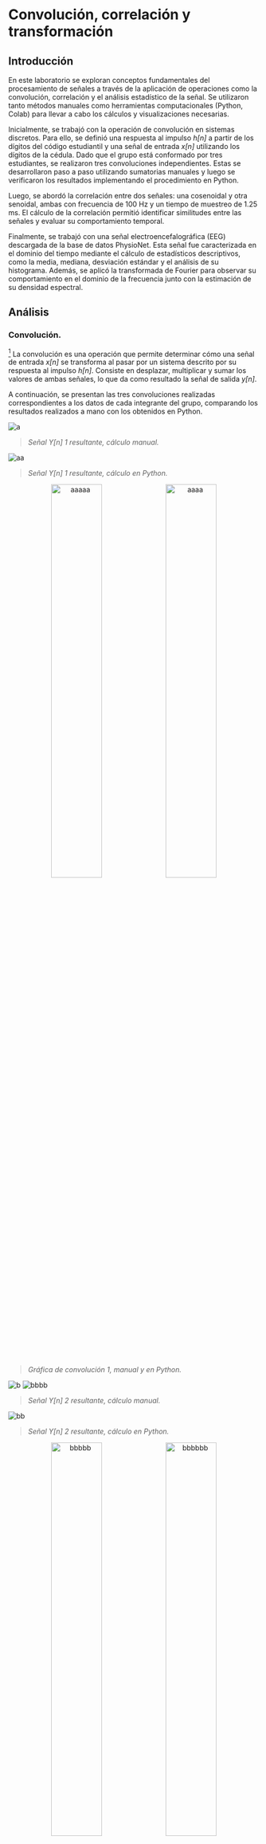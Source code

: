 # Convolución, correlación y transformación
## Introducción

En este laboratorio se exploran conceptos fundamentales del procesamiento de señales a través de la aplicación de operaciones como la convolución, correlación y el análisis estadístico de la señal. Se utilizaron tanto métodos manuales como herramientas computacionales (Python, Colab) para llevar a cabo los cálculos y visualizaciones necesarias.

Inicialmente, se trabajó con la operación de convolución en sistemas discretos. Para ello, se definió una respuesta al impulso 
*h[n]* a partir de los dígitos del código estudiantil y una señal de entrada *x[n]* utilizando los dígitos de la cédula. Dado que el grupo está conformado por tres estudiantes, se realizaron tres convoluciones independientes. Estas se desarrollaron paso a paso utilizando sumatorias manuales y luego se verificaron los resultados implementando el procedimiento en Python. 

Luego, se abordó la correlación entre dos señales: una cosenoidal y otra senoidal, ambas con frecuencia de 100 Hz y un tiempo de muestreo de 1.25 ms. El cálculo de la correlación permitió identificar similitudes entre las señales y evaluar su comportamiento temporal. 

Finalmente, se trabajó con una señal electroencefalográfica (EEG) descargada de la base de datos PhysioNet. Esta señal fue caracterizada en el dominio del tiempo mediante el cálculo de estadísticos descriptivos, como la media, mediana, desviación estándar y el análisis de su histograma. Además, se aplicó la transformada de Fourier para observar su comportamiento en el dominio de la frecuencia junto con la estimación de su densidad espectral.

## Análisis

### Convolución.

[^1^] La convolución es una operación que permite determinar cómo una señal de entrada *x[n]* se transforma al pasar por un sistema descrito por su respuesta al impulso *h[n]*. Consiste en desplazar, multiplicar y sumar los valores de ambas señales, lo que da como resultado la señal de salida *y[n]*. 

[^1^]: BARGETZ, CHRISTIAN. Convolution of Distribution-Valued Functions. Applications. Rev.colomb.mat. [online]. 2011, vol.45, n.1 [cited  2025-02-13], pp.51-80. Available from: <http://www.scielo.org.co/scielo.php?script=sci_arttext&pid=S0034-74262011000100005&lng=en&nrm=iso>. ISSN 0034-7426.
Electronic Document Format(ABNT)

A continuación, se presentan las tres convoluciones realizadas correspondientes a los datos de cada integrante del grupo, comparando los resultados realizados a mano con los obtenidos en Python.

![a](https://github.com/user-attachments/assets/2c90c075-dca3-4d84-8ab9-24c93522d03b)
>*Señal Y[n] 1 resultante, cálculo manual.*

![aa](https://github.com/user-attachments/assets/b18725b7-a3c5-471f-9e33-67a8238feb0e)
>*Señal Y[n] 1 resultante, cálculo en Python.*

<p align="center">
  <img src="https://github.com/user-attachments/assets/e361f975-9ddc-4b03-a744-d4f65871e5da" alt="aaaaa" width="45%"/>
  <img src="https://github.com/user-attachments/assets/67194e7e-97ef-4c73-89bd-d4e8e62489b1" alt="aaaa" width="45%"/>
</p>

>*Gráfica de convolución 1, manual y en Python.*

![b](https://github.com/user-attachments/assets/1e3fc8b0-63cb-45af-a9ff-1414db66d659)
![bbbb](https://github.com/user-attachments/assets/39af9142-d863-4e5a-b429-fae6ed03f496)
>*Señal Y[n] 2 resultante, cálculo manual.*

![bb](https://github.com/user-attachments/assets/0d2c8460-0a7f-4b32-9562-7a92ace5e561)
>*Señal Y[n] 2 resultante, cálculo en Python.*

<p align="center">
  <img src="https://github.com/user-attachments/assets/b0251529-30e8-42c8-a6ae-21ac662b4393" alt="bbbbb" width="45%"/>
  <img src="https://github.com/user-attachments/assets/ae879e79-ced1-48ea-a659-c3202b038a8d" alt="bbbbbb" width="45%"/>
</p>

>*Gráfica de convolución 2, manual y en Python.*

![c](https://github.com/user-attachments/assets/ea1e8910-fca1-4a96-b3ba-bdb86d36e2ec)
>*Señal Y[n] 3 resultante, cálculo manual.*

![cc](https://github.com/user-attachments/assets/a9e9e8f4-c349-4f36-842f-4849c0ee23d1)
>*Señal Y[n] 3 resultante, cálculo en Python.*

<p align="center">
  <img src="https://github.com/user-attachments/assets/73da0916-e9e2-494d-94f8-40a4c5738552" alt="c1" width="45%"/>
  <img src="https://github.com/user-attachments/assets/fa76312a-bc97-4b5e-8e4a-828c32859e0a" alt="c2" width="45%"/>
</p>

>*Gráfica de convolución 3, manual y en Python.*

### Correlación.

[^2^] La correlación es una operación que permite medir el grado de similitud entre dos señales a lo largo del tiempo. Al comparar *x₁[n]* y *x₂[n]*, se identifica si presentan patrones similares, si están desfasadas o si no guardan relación.
[^2^]: Zar, J. 1999. Biostatistical Analysis. 4th Ed. Prentice Hall, New Jersey.

En este procedimiento, se calculó la correlación entre las señales:

- *x₁[n]* = cos(2π100nTₛ)  
- *x₂[n]* = sin(2π100nTₛ)  

para Tₛ = 1.25 ms.

![d](https://github.com/user-attachments/assets/0d7d994a-3ea0-4af2-b303-8af925051d07)

>*Gráfica de correlación.*

La gráfica obtenida muestra picos positivos y negativos, lo que indica momentos de alineación o desfase entre las señales:

     • Picos positivos: (Como el de 3.5 ) Muestran que las señales coinciden mejor cuando una se desplaza cierta cantidad.
     • Picos negativos: (Como el de -3.5) Muestran que las señales están "desfasadas" o no coinciden.

Los valores positivos y negativos parecen alternarse, lo que es normal cuando comparamos una señal de coseno con una de seno, ya que siempre están desfasadas 90°, además se observa que la correlación pasa varias veces por el cero, lo que significa que, en esos desplazamientos específicos, las señales no tienen una relación clara ni positiva ni negativa.

### Análisis de la señal.

Para este análisis, se extrajo una señal de electroencefalografía (EEG) de la base de datos PhysioNet, que registra la actividad eléctrica cerebral mediante electrodos en el cuero cabelludo. La señal presenta los siguientes canales disponibles, que corresponden a diferentes ubicaciones del cerebro, permitiendo registrar la actividad de diversas regiones.

- Canales EEG: Fp1, Fp2, F3, F4, F7, F8, T3, T4, C3, C4, T5, T6, P3, P4, O1, O2, Fz, Cz, Pz, A2-A1.
  
![e](https://github.com/user-attachments/assets/3c5de83b-da40-4e44-98d6-1f02c289553a)
>*Señal EEG.*

La frecuencia de muestreo de la señal es de **500 Hz**, lo que significa que se capturan **500 muestras por segundo**, permitiendo un análisis detallado de las oscilaciones neuronales.

#### Estadísticos Descriptivos.

     •  Media:4.89 × 10⁻⁸  Indica que la señal oscila alrededor del cero, lo que es esperado en EEG.
     •  Desviación estándar: 9.19 × 10⁻⁶  Muestra poca variabilidad, lo que sugiere una señal estable.
     •  Valor máximo: 5.94 × 10⁻⁵  Amplitud máxima detectada.
     •  Valor mínimo: -4.52 × 10⁻⁵  Amplitud mínima registrada.

#### Clasificación de la Señal EEG (Canal Fp1).

   - **Analógica** en su origen, ya que la actividad eléctrica del cerebro es continua.  
   - **Digitalizada**, pues se ha muestreado a 500 Hz para su análisis en el computador.    
   - **Temporal**, ya que su variación se observa en función del tiempo.  
   - **No periódica**, debido a que la actividad cerebral es irregular y no se repite de manera predecible.    
   - **Discreta**, porque se midió en ciertos puntos específicos del tiempo, no de manera continua, es decir se toma un valor cada 2 milisegundos (500 veces por segundo). 

#### Transformada de Fourier y densidad espectral.

![eee](https://github.com/user-attachments/assets/93885e03-c015-463f-907c-89e45a119645)
>*TF de la señal EEG.*

[^3^]  La Transformada de Fourier (TF) se utiliza para analizar una señal en el dominio de la frecuencia. En la gráfica obtenida, se observa que la mayor parte de la energía se concentra en frecuencias menores a 40 Hz, lo cual es característico de las ondas cerebrales asociadas a estados de reposo, atención y sueño. Los picos evidencian las frecuencias dominantes, lo que facilita la interpretación de la actividad cerebral subyacente.

[^3^]:Coordinación de Ciencias Aplicadas (2019). Programa de estudio matemáticas avanzadas. DCB, FI, UNAM. Recuperado el 17 de junio de 2022, de https://dcb.ingenieria.unam.mx/wp-content/themes/temperachild/CoordinacionesAcademicas/CA/MA/Documentos/Programa2016.pd

 ![f](https://github.com/user-attachments/assets/e9721bb8-2cf3-4893-8419-b2f2e121f2f6)
>*PSD de la señal EEG.*

La Densidad Espectral de Potencia (PSD) permite analizar cómo se distribuye la potencia de la señal EEG en el dominio de la frecuencia. En la gráfica obtenida se observa que las mayores concentraciones de potencia se encuentran en las frecuencias más bajas, con picos significativos alrededor de 2 Hz con un valor aproximado de 2.5 × 10⁻⁸, 5 Hz con 3.0 × 10⁻⁸, siendo este el máximo registrado, y 10 Hz con 1.0 × 10⁻⁸. 

Estos picos corresponden a las bandas de frecuencia asociadas a las ondas delta y theta, que suelen aparecer en estados de relajación o descanso. 

#### Estadísticos descriptivos en función de la frecuencia.

![g](https://github.com/user-attachments/assets/8a92a7da-73ac-42a7-884a-ad5bafef9129)
>*Estadísticos descriptivos en función de la frecuencia.*

     • Frecuencia media: 8.73 Hz, lo que indica que la señal EEG tiene una mayor concentración de energía en las frecuencias bajas, correspondientes a las bandas delta y theta.
     • Frecuencia mediana: 10.74 Hz, lo que significa que el 50% de la potencia de la señal se encuentra en frecuencias inferiores a este valor, sugiriendo una actividad predominante en el rango de las ondas alfa.
     • Desviación estándar: 7.02 Hz, lo que refleja una dispersión moderada de las frecuencias alrededor de la media, lo que es característico de señales EEG en reposo.
     • Histograma de frecuencias: El histograma muestra una mayor densidad espectral acumulada en las frecuencias más bajas, con una disminución progresiva a medida que aumenta la frecuencia, lo que concuerda con la actividad cerebral típica en estados de relajación.
     
## Instrucciones

**1. Convolución y correlación.**

• Se aplicaron las operaciones de convolución y correlación a señales específicas para analizar su comportamiento, identificar similitudes y comprender la relación entre ellas.

###### Para ello, se utilizaron las funciones np.convolve() y np.correlate() de la librería numpy, aplicándolas a las señales dadas y graficando los resultados con matplotlib.pyplot.

**2. Análisis de la señal EEG.**

• Se extrajo una señal EEG del conjunto de datos proporcionado en PhysioNet utilizando la función wfdb.rdrecord().
• Se trabajó con uno de los canales disponibles y se almacenaron sus datos en un arreglo para su posterior análisis.

###### Se calcularon las estadísticas descriptivas: media, mediana, desviación estándar, valor máximo y mínimo, utilizando las funciones np.mean(), np.median(), np.std(), np.max() y np.min().

• Se determinó la frecuencia de muestreo de la señal (500 Hz), lo que permite capturar 500 muestras por segundo.

###### Se aplicó la Transformada de Fourier para visualizar las componentes de frecuencia presentes en la señal, empleando np.fft.fft() y np.fft.fftfreq().

• Se calculó la densidad espectral de potencia (PSD) con la función scipy.signal.welch() para conocer la distribución de la energía en las distintas frecuencias.

**3. Análisis en función de la frecuencia.**

• Se calcularon las estadísticas descriptivas relacionadas con la frecuencia: media, mediana, desviación estándar y distribución espectral.

###### Utilizando np.mean(), np.median(), np.std().

• Se construyó un histograma de frecuencias para observar cómo se distribuyen las componentes frecuenciales, utilizando plt.hist().

**4. Herramientas utilizadas.**

• Python en Google Colab, utilizando las librerías numpy, matplotlib y scipy para el procesamiento y análisis de la señal.

## Requisitos

• Tener Python 3.9 instalado y utilizar Google Colab (o cualquier compilador compatible).

• Tener acceso al archivo .edf para cargar en Google Colab o el compilador elegido.

• Contar con las librerías necesarias instaladas para ejecutar el código correctamente (especificadas en el inicio del artículo).

## Usar

Por favor, cite este artículo:

Huertas, V.; Ramírez, P.; Delgado, A. Análisis estadístico de la señal. 13 de febrero de 2025.

## Información de contacto

• est.laurav.huertas@unimilitar.edu.co
• est.deisy.aramirez@unimilitar.edu.co
• est.paulav.gomez@unimilitar.edu.co

## Anexo: Ondas Cerebrales

El análisis de la señal EEG implicó el cálculo de diversas variables, como estadísticas descriptivas, Transformada de Fourier y densidad espectral de potencia, las cuales permiten comprender la presencia y distribución de las distintas ondas cerebrales. A continuación, se incluye una imagen que ilustra las principales ondas y sus rangos de frecuencia para contextualizar el estudio realizado.

![h](https://github.com/user-attachments/assets/203bde06-833f-4b37-ad26-58af5ea8cbcf)
>*Ondas cerebrales.*
